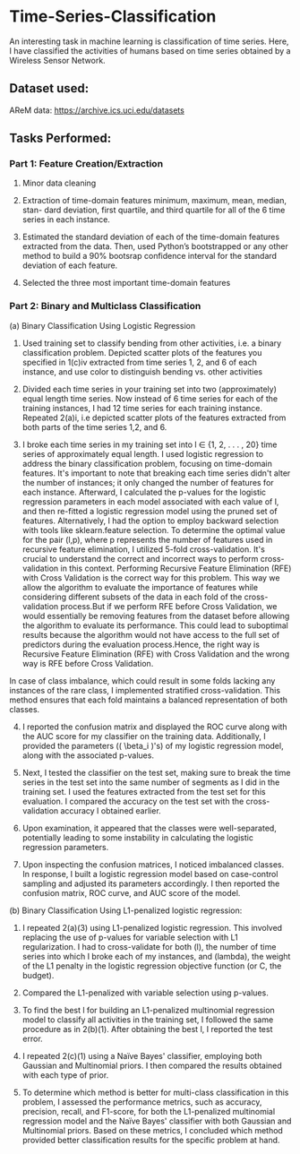 # Time-Series-Classification
An interesting task in machine learning is classification of time series. Here, I have classified the activities of humans based on time series obtained by a Wireless Sensor Network. 

## Dataset used:  
AReM data: https://archive.ics.uci.edu/datasets

## Tasks Performed: 
### Part 1:  Feature Creation/Extraction

1. Minor data cleaning
   
2. Extraction of time-domain features minimum, maximum, mean, median, stan-
dard deviation, first quartile, and third quartile for all of the 6 time series
in each instance.

3. Estimated the standard deviation of each of the time-domain features
extracted from the data. Then, used Python’s bootstrapped or any other
method to build a 90% bootsrap confidence interval for the standard deviation
of each feature.

4. Selected the three most important time-domain features

### Part 2: Binary and Multiclass Classification

(a) Binary Classification Using Logistic Regression

1. Used training set to classify bending from other activities, i.e. a binary classification problem. Depicted scatter plots of the features you specified in 1(c)iv extracted from time series 1, 2, and 6 of each instance, and use color to distinguish bending vs. other activities

2. Divided each time series in your training set into two (approximately) equal
length time series. Now instead of 6 time series for each of the training
instances, I had 12 time series for each training instance. Repeated 2(a)i, i.e depicted scatter plots of the features extracted from both parts of the time series 1,2, and 6.

3. I broke each time series in my training set into  l ∈ {1, 2, . . . , 20}  time series of approximately equal length. I used logistic regression to address the binary classification problem, focusing on time-domain features. It's important to note that breaking each time series didn't alter the number of instances; it only changed the number of features for each instance. Afterward, I calculated the p-values for the logistic regression parameters in each model associated with each value of l, and then re-fitted a logistic regression model using the pruned set of features.
   Alternatively, I had the option to employ backward selection with tools like sklearn.feature selection. To determine the optimal value for the pair (l,p), where p represents the number of features used in recursive feature elimination, I utilized 5-fold cross-validation. It's crucial to understand the correct and incorrect ways to perform cross-validation in this context. Performing Recursive Feature Elimination (RFE) with Cross Validation is the correct way for this problem. This way we allow the algorithm to evaluate the importance of features while considering different subsets of the data in each fold of the cross-validation process.But if we perform RFE before Cross Validation, we would essentially be removing features from the dataset before allowing the algorithm to evaluate its performance. This could lead to suboptimal results because the algorithm would not have access to the full set of predictors during the evaluation process.Hence, the right way is Recursive Feature Elimination (RFE) with Cross Validation and the wrong way is RFE before Cross Validation.
   
In case of class imbalance, which could result in some folds lacking any instances of the rare class, I implemented stratified cross-validation. This method ensures that each fold maintains a balanced representation of both classes.

4. I reported the confusion matrix and displayed the ROC curve along with the AUC score for my classifier on the training data. Additionally, I provided the parameters (\( \beta_i \)'s) of my logistic regression model, along with the associated p-values.

5. Next, I tested the classifier on the test set, making sure to break the time series in the test set into the same number of segments as I did in the training set. I used the features extracted from the test set for this evaluation. I compared the accuracy on the test set with the cross-validation accuracy I obtained earlier.

6. Upon examination, it appeared that the classes were well-separated, potentially leading to some instability in calculating the logistic regression parameters.

7. Upon inspecting the confusion matrices, I noticed imbalanced classes. In response, I built a logistic regression model based on case-control sampling and adjusted its parameters accordingly. I then reported the confusion matrix, ROC curve, and AUC score of the model.

(b) Binary Classification Using L1-penalized logistic regression:

1. I repeated 2(a)(3) using L1-penalized logistic regression. This involved replacing the use of p-values for variable selection with L1 regularization. I had to cross-validate for both (l), the number of time series into which I broke each of my instances, and (lambda), the weight of the L1 penalty in the logistic regression objective function (or C, the budget).

2. Compared the L1-penalized with variable selection using p-values.

3. To find the best l for building an L1-penalized multinomial regression model to classify all activities in the training set, I followed the same procedure as in 2(b)(1). After obtaining the best l, I reported the test error. 

4. I repeated 2(c)(1) using a Naïve Bayes' classifier, employing both Gaussian and Multinomial priors. I then compared the results obtained with each type of prior.

5. To determine which method is better for multi-class classification in this problem, I assessed the performance metrics, such as accuracy, precision, recall, and F1-score, for both the L1-penalized multinomial regression model and the Naïve Bayes' classifier with both Gaussian and Multinomial priors. Based on these metrics, I concluded which method provided better classification results for the specific problem at hand.





